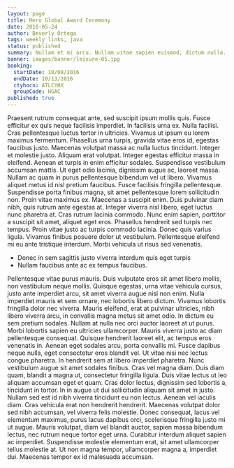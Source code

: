 ```yaml
---
layout: page
title: Hero Global Award Ceremony
date: 2016-05-24
author: Beverly Ortega
tags: weekly links, java
status: published
summary: Nullam et mi arcu. Nullam vitae sapien euismod, dictum nulla.
banner: images/banner/leisure-05.jpg
booking:
  startDate: 10/08/2016
  endDate: 10/13/2016
  ctyhocn: ATLCYHX
  groupCode: HGAC
published: true
---
```

Praesent rutrum consequat ante, sed suscipit ipsum mollis quis. Fusce efficitur ex quis neque facilisis imperdiet. In facilisis urna ex. Nulla facilisi. Cras pellentesque luctus tortor in ultricies. Vivamus ut ipsum eu lorem maximus fermentum. Phasellus urna turpis, gravida vitae eros id, egestas faucibus justo. Maecenas volutpat massa ac nulla luctus tincidunt. Integer et molestie justo. Aliquam erat volutpat. Integer egestas efficitur massa in eleifend. Aenean et turpis in enim efficitur sodales. Suspendisse vestibulum accumsan mattis. Ut eget odio lacinia, dignissim augue ac, laoreet massa. Nullam ac quam in purus pellentesque bibendum vel ut libero. Vivamus aliquet metus id nisl pretium faucibus.
Fusce facilisis fringilla pellentesque. Suspendisse porta finibus magna, sit amet pellentesque lorem sollicitudin non. Proin vitae maximus ex. Maecenas a suscipit enim. Duis pulvinar diam nibh, quis rutrum ante egestas at. Integer viverra nisl libero, eget luctus nunc pharetra at. Cras rutrum lacinia commodo. Nunc enim sapien, porttitor a suscipit sit amet, aliquet eget eros. Phasellus hendrerit sed turpis nec tempus. Proin vitae justo ac turpis commodo lacinia. Donec quis varius ligula. Vivamus finibus posuere dolor ut vestibulum. Pellentesque eleifend mi eu ante tristique interdum. Morbi vehicula ut risus sed venenatis.

* Donec in sem sagittis justo viverra interdum quis eget turpis
* Nullam faucibus ante ac ex tempus faucibus.

Pellentesque vitae purus mauris. Duis vulputate eros sit amet libero mollis, non vestibulum neque mollis. Quisque egestas, urna vitae vehicula cursus, justo ante imperdiet arcu, sit amet viverra augue nisl non enim. Nulla imperdiet mauris et sem ornare, nec lobortis libero dictum. Vivamus lobortis fringilla dolor nec viverra. Mauris eleifend, erat at pulvinar ultricies, nibh libero viverra arcu, in convallis magna metus sit amet odio. In dictum eu sem pretium sodales. Nullam at nulla nec orci auctor laoreet at ut purus. Morbi lobortis sapien eu ultricies ullamcorper. Mauris viverra justo ac diam pellentesque consequat. Quisque hendrerit laoreet elit, ac tempus eros venenatis in. Aenean eget sodales arcu, porta convallis mi. Fusce dapibus neque nulla, eget consectetur eros blandit vel. Ut vitae nisi nec lectus congue pharetra. In hendrerit sem at libero imperdiet pharetra.
Nunc vestibulum augue sit amet sodales finibus. Cras vel magna diam. Duis diam quam, blandit a magna ut, consectetur fringilla ligula. Duis vitae lectus ut leo aliquam accumsan eget et quam. Cras dolor lectus, dignissim sed lobortis a, tincidunt in tortor. In in augue ut dui sollicitudin aliquam sit amet in justo. Nullam sed est id nibh viverra tincidunt eu non lectus. Aenean vel iaculis diam. Cras vehicula erat non hendrerit hendrerit. Maecenas volutpat dolor sed nibh accumsan, vel viverra felis molestie. Donec consequat, lacus vel elementum maximus, purus lacus dapibus orci, scelerisque fringilla justo mi ut augue. Mauris volutpat, diam vel blandit auctor, sapien massa bibendum lectus, nec rutrum neque tortor eget urna. Curabitur interdum aliquet sapien ac imperdiet. Suspendisse molestie elementum erat, sit amet ullamcorper tellus molestie at. Ut non magna tempor, ullamcorper magna a, imperdiet dui. Maecenas tempor ex id malesuada accumsan.
